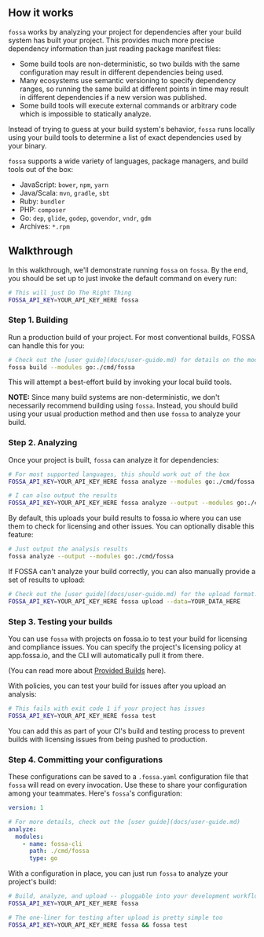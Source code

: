 ## How it works
`fossa` works by analyzing your project for dependencies after your build system has built your project. This provides much more precise dependency information than just reading package manifest files:

- Some build tools are non-deterministic, so two builds with the same configuration may result in different dependencies being used.
- Many ecosystems use semantic versioning to specify dependency ranges, so running the same build at different points in time may result in different dependencies if a new version was published.
- Some build tools will execute external commands or arbitrary code which is impossible to statically analyze.

Instead of trying to guess at your build system's behavior, `fossa` runs locally using your build tools to determine a list of exact dependencies used by your binary.

`fossa` supports a wide variety of languages, package managers, and build tools out of the box:

 - JavaScript: `bower`, `npm`, `yarn`
 - Java/Scala: `mvn`, `gradle`, `sbt`
 - Ruby: `bundler`
 - PHP: `composer`
 - Go: `dep`, `glide`, `godep`, `govendor`, `vndr`, `gdm`
 - Archives: `*.rpm`

## Walkthrough

In this walkthrough, we'll demonstrate running `fossa` on `fossa`. By the end, you should be set up to just invoke the default command on every run:

```bash
# This will just Do The Right Thing
FOSSA_API_KEY=YOUR_API_KEY_HERE fossa
```

### Step 1. Building

Run a production build of your project. For most conventional builds, FOSSA can handle this for you:

```bash
# Check out the [user guide](docs/user-guide.md) for details on the module spec.
fossa build --modules go:./cmd/fossa
```

This will attempt a best-effort build by invoking your local build tools.

**NOTE:** Since many build systems are non-deterministic, we don't necessarily recommend building using `fossa`. Instead, you should build using your usual production method and then use `fossa` to analyze your build.

### Step 2. Analyzing
Once your project is built, `fossa` can analyze it for dependencies:

```bash
# For most supported languages, this should work out of the box
FOSSA_API_KEY=YOUR_API_KEY_HERE fossa analyze --modules go:./cmd/fossa

# I can also output the results
FOSSA_API_KEY=YOUR_API_KEY_HERE fossa analyze --output --modules go:./cmd/fossa
```

By default, this uploads your build results to fossa.io where you can use them to check for licensing and other issues. You can optionally disable this feature:

```bash
# Just output the analysis results
fossa analyze --output --modules go:./cmd/fossa
```

If FOSSA can't analyze your build correctly, you can also manually provide a set of results to upload:

```bash
# Check out the [user guide](docs/user-guide.md) for the upload format.
FOSSA_API_KEY=YOUR_API_KEY_HERE fossa upload --data=YOUR_DATA_HERE
```

### Step 3. Testing your builds

You can use `fossa` with projects on fossa.io to test your build for licensing and compliance issues. You can specify the project's licensing policy at app.fossa.io, and the CLI will automatically pull it from there.

(You can read more about [Provided Builds](https://fossa.io/docs/getting-started/provided-builds) here).

With policies, you can test your build for issues after you upload an analysis:

```bash
# This fails with exit code 1 if your project has issues
FOSSA_API_KEY=YOUR_API_KEY_HERE fossa test
```

You can add this as part of your CI's build and testing process to prevent builds with licensing issues from being pushed to production.

### Step 4. Committing your configurations

These configurations can be saved to a `.fossa.yaml` configuration file that `fossa` will read on every invocation. Use these to share your configuration among your teammates. Here's `fossa`'s configuration:

```yaml
version: 1

# For more details, check out the [user guide](docs/user-guide.md)
analyze:
  modules:
    - name: fossa-cli
      path: ./cmd/fossa
      type: go
```

With a configuration in place, you can just run `fossa` to analyze your project's build:

```bash
# Build, analyze, and upload -- pluggable into your development workflow
FOSSA_API_KEY=YOUR_API_KEY_HERE fossa

# The one-liner for testing after upload is pretty simple too
FOSSA_API_KEY=YOUR_API_KEY_HERE fossa && fossa test
```